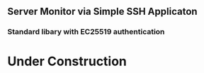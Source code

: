## Server Monitor via Simple SSH Applicaton

### Standard libary with EC25519 authentication

# Under Construction